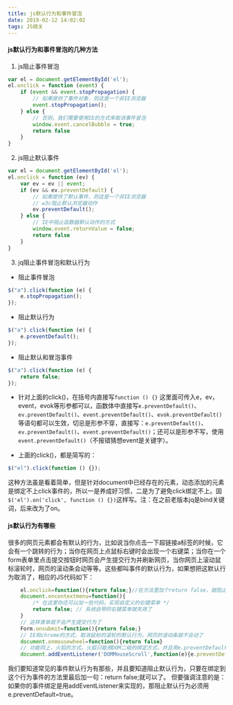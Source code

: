 ```yaml
---
title: js默认行为和事件冒泡
date: 2019-02-12 14:02:02
tags: JS相关
---
```


#### js默认行为和事件冒泡的几种方法

1. js阻止事件冒泡

~~~javascript
var el = document.getElementById('el');
el.onclick = function (event) {
    if (event && event.stopPropagation) {
        // 如果提供了事件对象，则这是一个非IE浏览器
        event.stopPropagation();
    } else {
        // 否则，我们需要使用IE的方式来取消事件冒泡
        window.event.cancelBubble = true;
        return false
    }
}

~~~

2. js阻止默认事件
~~~javascript
var el = document.getElementById('el');
el.onclick = function (ev) {
    var ev = ev || event;
    if (ev && ev.preventDefault) {
        // 如果提供了默认事件，则这是一个非IE浏览器
        // w3c阻止默认浏览器动作
        ev.preventDefault();
    } else {
        // IE中阻止函数器默认动作的方式
        window.event.returnValue = false;
        return false
    }
}
~~~

3. jq阻止事件冒泡和默认行为

* 阻止事件冒泡
~~~javascript
$("a").click(function (e) {
    e.stopPropagation();
});
~~~

* 阻止默认行为
~~~javascript
$("a").click(function (e) {
    e.preventDefault();
});
~~~

* 阻止默认和冒泡事件

~~~javascript
$("a").click(function (e) {
    return false;
});
~~~

* 针对上面的click()，在括号内直接写`function () {}` 这里面可传入e，ev，event，evok等形参都可以，函数体中直接写`e.preventDefault()`、`ev.preventDefault()`、`event.preventDefault()`、`evok.preventDefault()`等语句都可以生效，切忌是形参不穿，直接写：`e.preventDefault()`、`ev.preventDefault()`、`event.preventDefault()`；还可以是形参不写，使用`event.preventDefault()`（不报错猜想event是关键字）。

* 上面的click()，都是简写的：
~~~javascript
$("el").click(function () {});
~~~
这种方法虽是看着简单，但是针对document中已经存在的元素，动态添加的元素是绑定不上click事件的，所以一是养成好习惯，二是为了避免click绑定不上。固`$('el').on('click', function () {})`这样写。注：在之前老版本jq是bind关键词，后来改为了on。


#### js默认行为有哪些

很多的网页元素都会有默认的行为，比如说当你点击一下超链接a标签的时候，它会有一个跳转的行为；当你在网页上点鼠标右键时会出现一个右键菜；当你在一个form表单里点击提交按钮时网页会产生提交行为并刷新网页，当你网页上滚动鼠标滚轮时，网页的滚动条会动等等。这些都叫事件的默认行为，如果想把这默认行为取消了，相应的JS代码如下：

~~~javascript
    el.onclick=function(){return false;}//在方法里加个return false，就阻止超链接点击时的跳转行为了
    document.oncontextmenu=function(){
        /* 在这里你还可以加一些代码，实现自定义的右键菜单 */
        return false; // 系统自带的右键菜单就失效了
    }
    // 这样表单就不会产生提交行为了
    Form.onsubmit=function(){return false;}
    // IE和chrome的方式，取消鼠标的滚轮的默认行为，网页的滚动条就不会动了
    document.onmousewheel=function(){return false}
    // 功能同上，火狐的方式。火狐只能用DOM二级的绑定方式，并且用e.preventDefault=true
    document.addEventListener('DOMMouseScroll',function(e){e.preventDefault=true});
~~~

我们要知道常见的事件默认行为有那些，并且要知道阻止默认行为，只要在绑定到这个行为事件的方法里最后加一句：return false;就可以了。
但要强调注意的是：如果你的事件绑定是用addEventListener来实现的，那阻止默认行为必须用e.preventDefault=true。
